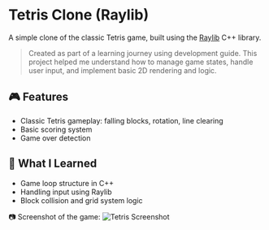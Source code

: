 # Tetris Clone (Raylib)

A simple clone of the classic Tetris game, built using the [Raylib](https://www.raylib.com/) C++ library.

> Created as part of a learning journey using development guide. This project helped me understand how to manage game states, handle user input, and implement basic 2D rendering and logic.

## 🎮 Features
- Classic Tetris gameplay: falling blocks, rotation, line clearing
- Basic scoring system
- Game over detection

## 🧠 What I Learned
- Game loop structure in C++
- Handling input using Raylib
- Block collision and grid system logic

📷 Screenshot of the game:
![Tetris Screenshot](https://i.imgur.com/MwiC26u.png)

